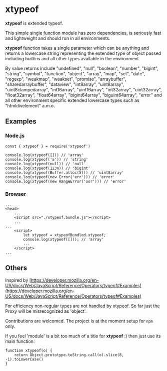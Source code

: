 # xtypeof

**xtypeof** is extended typeof.

This simple single function module has zero dependencies, is seriously fast and lightweight and should run in all
 environments.

**xtypeof** function takes a single parameter which can be anything and returns a lowercase string representing 
the extended type of object passed including builtins and all other types available 
in the environment.

By value returns include "undefined", "null", "boolean", "number", "bigint", "string", "symbol", "function", "object",
"array", "map", "set", "date", "regexp", "weakmap", "weakset", "promise", "arraybuffer", "sharedarraybuffer",
"dataview", "int8array", "uint8array", "uint8clampedarray", "int16array", "uint16array", "int32array", "uint32array", 
"float32array", "float64array", "bigint64array", "biguint64array", "error" and all other environment specific extended 
lowercase types such as "htmldivelement" a.m.o.

## Examples
### Node.js
```
const { xtypeof } = require('xtypeof')

console.log(xtypeof([])) // 'array'
console.log(xtypeof('a')) // 'string'
console.log(xtypeof(null)) // 'null'
console.log(xtypeof(123n)) // 'bigint'
console.log(xtypeof(Buffer.alloc(5))) // 'uint8array'
console.log(xtypeof(new Error('err'))) // 'error'
console.log(xtypeof(new RangeError('oor'))) // 'error'
```
### Browser
```
...
<head>
    ...
    <script src="./xtypeof.bundle.js"></script>
    ...
...
    <script>
        let xtypeof = xtypeofBundled.xtypeof;
        console.log(xtypeof([])); // 'array'
        ...
    </script>
...
```

## Others
Inspired by [https://developer.mozilla.org/en-US/docs/Web/JavaScript/Reference/Operators/typeof#Examples](https://developer.mozilla.org/en-US/docs/Web/JavaScript/Reference/Operators/typeof#Examples)

For efficiency non-regular types are not handled by xtypeof. So far just the Proxy will be misrecognized as 'object'.

Contributions are welcomed. The project is at the moment setup for `npm` only.

If you feel 'module' is a bit too much of a title for **xtypeof** :) then just use its main function:
```
function xtypeof(o) {
    return Object.prototype.toString.call(o).slice(8, -1).toLowerCase()
}
``` 
